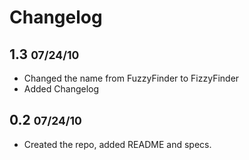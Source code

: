 Changelog
=========

## 1.3 <small>07/24/10</small>

* Changed the name from FuzzyFinder to FizzyFinder
* Added Changelog


## 0.2 <small>07/24/10</small>

* Created the repo, added README and specs.
